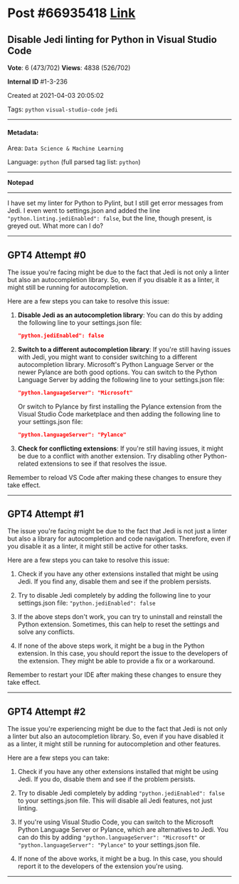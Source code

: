 
# Post \#66935418 [Link](https://stackoverflow.com/questions/66935418/)

## Disable Jedi linting for Python in Visual Studio Code

**Vote**: 6 (473/702) **Views**: 4838 (526/702) 

**Internal ID** \#1-3-236

Created at 2021-04-03 20:05:02

Tags: `python` `visual-studio-code` `jedi`

----------

#### Metadata:

Area: `Data Science & Machine Learning`

Language: `python` (full parsed tag list: `python`)

----------

**Notepad**


----------

I have set my linter for Python to Pylint, but I still get error messages from Jedi. I even went to settings.json and added the line `"python.linting.jediEnabled": false`, but the line, though present, is greyed out. What more can I do?


----------
        
## GPT4 Attempt \#0

The issue you're facing might be due to the fact that Jedi is not only a linter but also an autocompletion library. So, even if you disable it as a linter, it might still be running for autocompletion.

Here are a few steps you can take to resolve this issue:

1. **Disable Jedi as an autocompletion library**: You can do this by adding the following line to your settings.json file:
    ```json
    "python.jediEnabled": false
    ```
2. **Switch to a different autocompletion library**: If you're still having issues with Jedi, you might want to consider switching to a different autocompletion library. Microsoft's Python Language Server or the newer Pylance are both good options. You can switch to the Python Language Server by adding the following line to your settings.json file:
    ```json
    "python.languageServer": "Microsoft"
    ```
   Or switch to Pylance by first installing the Pylance extension from the Visual Studio Code marketplace and then adding the following line to your settings.json file:
    ```json
    "python.languageServer": "Pylance"
    ```
3. **Check for conflicting extensions**: If you're still having issues, it might be due to a conflict with another extension. Try disabling other Python-related extensions to see if that resolves the issue.

Remember to reload VS Code after making these changes to ensure they take effect.

--------

## GPT4 Attempt \#1

The issue you're facing might be due to the fact that Jedi is not just a linter but also a library for autocompletion and code navigation. Therefore, even if you disable it as a linter, it might still be active for other tasks.

Here are a few steps you can take to resolve this issue:

1. Check if you have any other extensions installed that might be using Jedi. If you find any, disable them and see if the problem persists.

2. Try to disable Jedi completely by adding the following line to your settings.json file:
   `"python.jediEnabled": false`
   
3. If the above steps don't work, you can try to uninstall and reinstall the Python extension. Sometimes, this can help to reset the settings and solve any conflicts.

4. If none of the above steps work, it might be a bug in the Python extension. In this case, you should report the issue to the developers of the extension. They might be able to provide a fix or a workaround.

Remember to restart your IDE after making these changes to ensure they take effect.

--------

## GPT4 Attempt \#2

The issue you're experiencing might be due to the fact that Jedi is not only a linter but also an autocompletion library. So, even if you have disabled it as a linter, it might still be running for autocompletion and other features.

Here are a few steps you can take:

1. Check if you have any other extensions installed that might be using Jedi. If you do, disable them and see if the problem persists.

2. Try to disable Jedi completely by adding `"python.jediEnabled": false` to your settings.json file. This will disable all Jedi features, not just linting.

3. If you're using Visual Studio Code, you can switch to the Microsoft Python Language Server or Pylance, which are alternatives to Jedi. You can do this by adding `"python.languageServer": "Microsoft"` or `"python.languageServer": "Pylance"` to your settings.json file.

4. If none of the above works, it might be a bug. In this case, you should report it to the developers of the extension you're using.

--------
